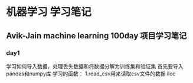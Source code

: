 # 机器学习 学习笔记
## Avik-Jain machine learning 100day 项目学习笔记
### day1
学习如何导入数据，处理丢失数据和将数据分解为训练集和验证集</b>
首先要导入pandas和numpy库
学习的函数：
1.read_csv用来读取csv文件的数据
iloc
